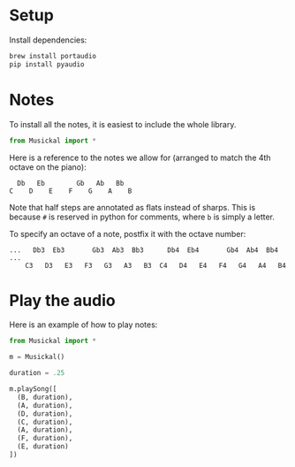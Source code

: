 # Setup

Install dependencies:
```sh
brew install portaudio
pip install pyaudio
```

# Notes

To install all the notes, it is easiest to include the whole library.

```python
from Musickal import *
```

Here is a reference to the notes we allow for (arranged to match the 4th octave 
on the piano):
```
  Db   Eb        Gb   Ab   Bb
C    D    E    F    G    A    B
```

Note that half steps are annotated as flats instead of sharps. This is because `#`
is reserved in python for comments, where `b` is simply a letter. 

To specify an octave of a note, postfix it with the octave number:

```
...   Db3  Eb3       Gb3  Ab3  Bb3      Db4  Eb4       Gb4  Ab4  Bb4   ...
    C3   D3   E3   F3   G3   A3   B3  C4   D4   E4   F4   G4   A4   B4
```

# Play the audio

Here is an example of how to play notes:

```python
from Musickal import *

m = Musickal()

duration = .25

m.playSong([
  (B, duration),
  (A, duration), 
  (D, duration), 
  (C, duration), 
  (A, duration), 
  (F, duration), 
  (E, duration)
])
```